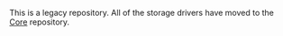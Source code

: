 This is a legacy repository.  All of the storage drivers have moved to the [Core](https://github.com/blockstack/blockstack-core) repository.
